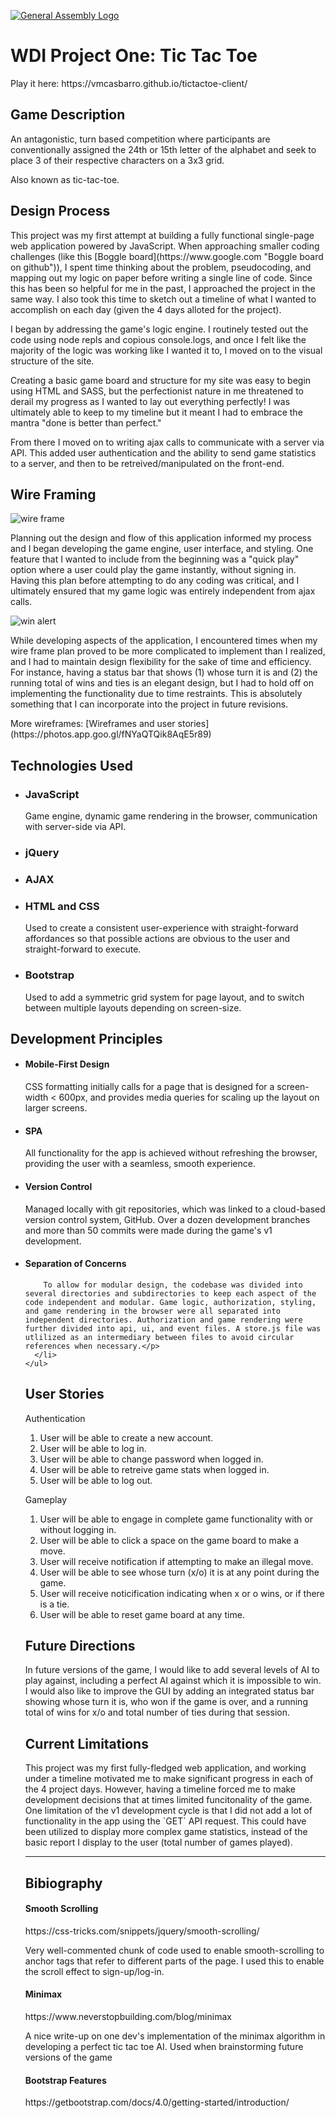 [![General Assembly Logo](https://camo.githubusercontent.com/1a91b05b8f4d44b5bbfb83abac2b0996d8e26c92/687474703a2f2f692e696d6775722e636f6d2f6b6538555354712e706e67)](https://generalassemb.ly/education/web-development-immersive)

<h1>WDI Project One: Tic Tac Toe</h1>
Play it here: https://vmcasbarro.github.io/tictactoe-client/

  <h2>Game Description</h2>
    <p>An antagonistic, turn based competition where participants are conventionally assigned the 24th or 15th letter of the alphabet and seek to place 3 of their respective characters on a 3x3 grid. </p>
    <p>Also known as tic-tac-toe.</p>

  <h2>Design Process</h2>
    <p>This project was my first attempt at building a fully functional single-page web application powered by JavaScript. When approaching smaller coding challenges (like this [Boggle board](https://www.google.com "Boggle board on github")), I spent time thinking about the problem, pseudocoding, and mapping out my logic on paper before writing a single line of code. Since this has been so helpful for me in the past, I approached the project in the same way. I also took this time to sketch out a timeline of what I wanted to accomplish on each day (given the 4 days alloted for the project).</p>
    <p>I began by addressing the game's logic engine. I routinely tested out the code using node repls and copious console.logs, and once I felt like the majority of the logic was working like I wanted it to, I moved on to the visual structure of the site.</p>
    <p> Creating a basic game board and structure for my site was easy to begin using HTML and SASS, but the perfectionist nature in me threatened to derail my progress as I wanted to lay out everything perfectly! I was ultimately able to keep to my timeline but it meant I had to embrace the mantra "done is better than perfect."</p>
    <p> From there I moved on to writing ajax calls to communicate with a server via API. This added user authentication and the ability to send game statistics to a server, and then to be retreived/manipulated on the front-end. </p>



<h2>Wire Framing</h2>

  ![wire frame](https://i.imgur.com/cqcgZ0d.jpg "wire frame")
  <p> Planning out the design and flow of this application informed my process and I began developing the game engine, user interface, and styling. One feature that I wanted to include from the beginning was a "quick play" option where a user could play the game instantly, without signing in. Having this plan before attempting to do any coding was critical, and I ultimately ensured that my game logic was entirely independent from ajax calls. </p>

  ![win alert](https://i.imgur.com/RuOU3ik.jpg "win alert")
  <p> While developing aspects of the application, I encountered times when my wire frame plan proved to be more complicated to implement than I realized, and I had to maintain design flexibility for the sake of time and efficiency. For instance, having a status bar that shows (1) whose turn it is and (2) the running total of wins and ties is an elegant design, but I had to hold off on implementing the functionality due to time restraints. This is absolutely something that I can incorporate into the project in future revisions. </p>

  <p>More wireframes: [Wireframes and user stories](https://photos.app.goo.gl/fNYaQTQik8AqE5r89)</p>

  <h2>Technologies Used</h2>
    <ul>
      <li><h3>JavaScript</h3>
        <p>Game engine, dynamic game rendering in the browser, communication with server-side via API.</p></li>
      <li><h3>jQuery</h3></li>
      <li><h3>AJAX</h3></li>
      <li><h3>HTML and CSS</h3>
        <p> Used to create a consistent user-experience with straight-forward affordances so that possible actions are obvious to the user and straight-forward to execute.</p></li>
      <li><h3>Bootstrap</h3>
        <p> Used to add a symmetric grid system for page layout, and to switch between multiple layouts depending on screen-size.</p></li>
    </ul>

  <h2>Development Principles</h2>
    <ul>
      <li><h4>Mobile-First Design</h4>
        <p>CSS formatting initially calls for a page that is designed for a screen-width < 600px, and provides media queries for scaling up the layout on larger screens.</p>
      </li>
      <li><h4>SPA</h4>
        <p>All functionality for the app is achieved without refreshing the browser, providing the user with a seamless, smooth experience.</p>
      </li>
      <li><h4>Version Control</h4>
        <p>Managed locally with git repositories, which was linked to a cloud-based version control system, GitHub. Over a dozen development branches and more than 50 commits were made during the game's v1 development.</p>
      </li>
      <li><h4>Separation of Concerns</h4>
        <p>

        To allow for modular design, the codebase was divided into several directories and subdirectories to keep each aspect of the code independent and modular. Game logic, authorization, styling, and game rendering in the browser were all separated into independent directories. Authorization and game rendering were further divided into api, ui, and event files. A store.js file was utlilized as an intermediary between files to avoid circular references when necessary.</p>
      </li>
    </ul>

<h2>User Stories</h2>
  <p>Authentication</p>
    <ol>
      <li>User will be able to create a new account. </li>
      <li>User will be able to log in. </li>
      <li>User will be able to change password when logged in. </li>
      <li>User will be able to retreive game stats when logged in. </li>
      <li>User will be able to log out. </li>
    </ol>
  <p>Gameplay</p>
    <ol>
      <li>User will be able to engage in complete game functionality with or without logging in.</li>
      <li>User will be able to click a space on the game board to make a move.</li>
      <li>User will receive notification if attempting to make an illegal move.</li>
      <li>User will be able to see whose turn (x/o) it is at any point during the game.</li>
      <li>User will receive noticification indicating when x or o wins, or if there is a tie.</li>
      <li>User will be able to reset game board at any time.</li>
    </ol>

<h2>Future Directions</h2>
  <p>In future versions of the game, I would like to add several levels of AI to play against, including a perfect AI against which it is impossible to win. I would also like to improve the GUI by adding an integrated status bar showing whose turn it is, who won if the game is over, and a running total of wins for x/o and total number of ties during that session.</p>
<h2>Current Limitations</h2>
  <p>This project was my first fully-fledged web application, and working under a timeline motivated me to make significant progress in each of the 4 project days. However, having a timeline forced me to make development decisions that at times limited funcitonality of the game. One limitation of the v1 development cycle is that I did not add a lot of functionality in the app using the `GET` API request. This could have been utilized to display more complex game statistics, instead of the basic report I display to the user (total number of games played).</p>

___

<h2>Bibiography</h2>
  <h4>Smooth Scrolling</h4>
    <p>https://css-tricks.com/snippets/jquery/smooth-scrolling/</p>
    <p>Very well-commented chunk of code used to enable smooth-scrolling to anchor tags that refer to different parts of the page. I used this to enable the scroll effect to sign-up/log-in.</p>
  <h4>Minimax</h4>
    <p>https://www.neverstopbuilding.com/blog/minimax</p>
    <p>A nice write-up on one dev's implementation of the minimax algorithm in developing a perfect tic tac toe AI. Used when brainstorming future versions of the game</p>
  <h4>Bootstrap Features</h4>
    <p>https://getbootstrap.com/docs/4.0/getting-started/introduction/</p>
<h2></h2>
<h2></h2>
